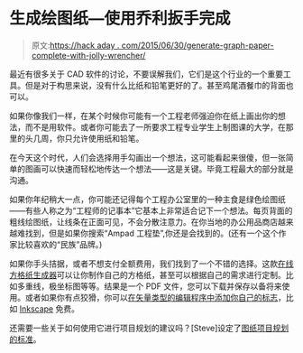 # 生成绘图纸—使用乔利扳手完成

> 原文:[https://hack aday . com/2015/06/30/generate-graph-paper-complete-with-jolly-wrencher/](https://hackaday.com/2015/06/30/generate-graph-paper-complete-with-jolly-wrencher/)

最近有很多关于 CAD 软件的讨论，不要误解我们，它们是这个行业的一个重要工具。但是对于构思来说，没有什么比纸和铅笔更好的了。甚至鸡尾酒餐巾的背面也可以。

如果你像我们一样，在某个时候你可能有一个工程老师强迫你在纸上画出你的想法，而不是用软件。或者你可能去了一所要求工程专业学生上制图课的大学，在那里的头几周，你只允许使用纸和铅笔。

在今天这个时代，人们会选择用手勾画出一个想法，这可能看起来很傻，但一张简单的图画可以快速而轻松地传达一个想法——这是关键。毕竟工程最大的部分就是沟通。

如果你年纪稍大一点，你可能还记得每个工程办公室里的一种主食是绿色绘图纸——有些人称之为“工程师的记事本”它基本上非常适合记下一个想法。每页背面的粗线绘图纸，让线条在正面可见，不会分散注意力。在你当地的办公用品商店越来越难找到，但是如果你搜索“Ampad 工程垫”,你还是会找到的。(还有一个这个作家比较喜欢的“民族”品牌。)

如果你手头拮据，或者不想支付全额费用，我们找到了一个不错的选择。这款[在线方格纸生成器](http://incompetech.com/graphpaper/)可以让你制作自己的方格纸，甚至可以根据自己的需求进行定制。比如多重线，极坐标图等等。结果是一个 PDF 文件，您可以下载并保存以备将来使用。或者如果你有点狡猾，你可以[在矢量类型的编辑程序中添加你自己的标志](https://hackaday.com/wp-content/uploads/2015/06/had_multiwidth_graphpaper.pdf)，比如 [Inkscape](https://inkscape.org/) 免费。

还需要一些关于如何使用它进行项目规划的建议吗？[Steve]设定了[图纸项目规划的标准](http://hackaday.com/2015/06/26/swollen-clock-build-demostrates-all-engineering-shoulds/)。